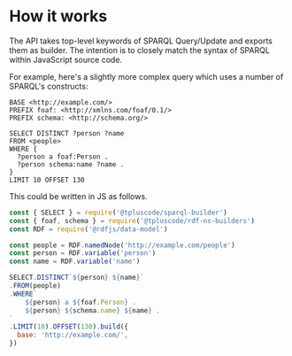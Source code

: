 # How it works

The API takes top-level keywords of SPARQL Query/Update and exports them
as builder. The intention is to closely match the syntax of SPARQL within
JavaScript source code.

For example, here's a slightly more complex query which uses a number of
SPARQL's constructs:

```sparql
BASE <http://example.com/>
PREFIX foaf: <http://xmlns.com/foaf/0.1/>
PREFIX schema: <http://schema.org/>

SELECT DISTINCT ?person ?name
FROM <people>
WHERE {
  ?person a foaf:Person .
  ?person schema:name ?name .
}
LIMIT 10 OFFSET 130
```

This could be written in JS as follows.

<run-kit>

```js
const { SELECT } = require('@tpluscode/sparql-builder')
const { foaf, schema } = require('@tpluscode/rdf-ns-builders')
const RDF = require('@rdfjs/data-model')

const people = RDF.namedNode('http://example.com/people')
const person = RDF.variable('person')
const name = RDF.variable('name')

SELECT.DISTINCT`${person} ${name}`
.FROM(people)
.WHERE`
    ${person} a ${foaf.Person} .
    ${person} ${schema.name} ${name} .
`
.LIMIT(10).OFFSET(130).build({
  base: 'http://example.com/',
})
```

</run-kit>
